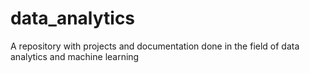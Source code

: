 # data_analytics
A repository with projects and documentation done in the field of data analytics and machine learning
